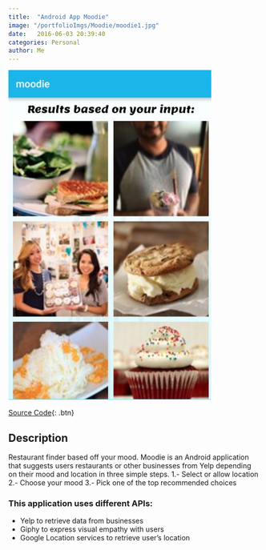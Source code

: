 ```yaml
---
title:  "Android App Moodie"
image: "/portfolioImgs/Moodie/moodie1.jpg"
date:   2016-06-03 20:39:40
categories: Personal
author: Me
---
```


![Project in action](/portfolioImgs/Moodie/moodie2.jpg)

[Source Code](https://github.com/dzdao/moodie){: .btn}


## Description
Restaurant finder based off your mood. Moodie is an Android application that suggests users restaurants or other businesses from Yelp depending on their mood and location in three simple steps.
1.- Select or allow location
2.- Choose your mood 
3.- Pick one of the top recommended choices 


### This application uses different APIs:
- Yelp  to retrieve data from businesses
- Giphy to express visual empathy with users
- Google Location services to retrieve user’s location
